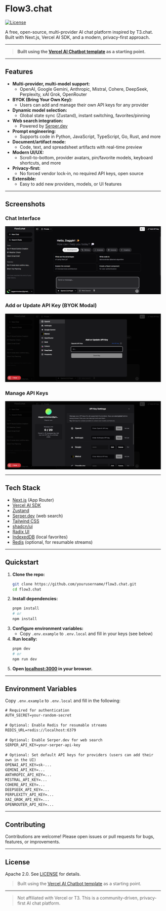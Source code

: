 # Flow3.chat

[![License](https://img.shields.io/badge/license-Apache%202.0-blue.svg)](LICENSE)

A free, open-source, multi-provider AI chat platform inspired by T3.chat. Built with Next.js, Vercel AI SDK, and a modern, privacy-first approach.

---

> **Built using the [Vercel AI Chatbot template](https://github.com/vercel/ai-chatbot) as a starting point.**

---

## Features

- **Multi-provider, multi-model support:**
  - OpenAI, Google Gemini, Anthropic, Mistral, Cohere, DeepSeek, Perplexity, xAI Grok, OpenRouter
- **BYOK (Bring Your Own Key):**
  - Users can add and manage their own API keys for any provider
- **Dynamic model selection:**
  - Global state sync (Zustand), instant switching, favorites/pinning
- **Web search integration:**
  - Powered by [Serper.dev](https://serper.dev)
- **Prompt engineering:**
  - Supports code in Python, JavaScript, TypeScript, Go, Rust, and more
- **Document/artifact mode:**
  - Code, text, and spreadsheet artifacts with real-time preview
- **Modern UI/UX:**
  - Scroll-to-bottom, provider avatars, pin/favorite models, keyboard shortcuts, and more
- **Privacy-first:**
  - No forced vendor lock-in, no required API keys, open source
- **Extensible:**
  - Easy to add new providers, models, or UI features

---

## Screenshots

### Chat Interface

![Chat Interface](public/screenshots/chat-interface.png)

### Add or Update API Key (BYOK Modal)

![Add or Update API Key](public/screenshots/BYOK-modal.png)

### Manage API Keys

![Manage API Keys](public/screenshots/manage-key.png)

---

## Tech Stack

- [Next.js](https://nextjs.org) (App Router)
- [Vercel AI SDK](https://sdk.vercel.ai/docs)
- [Zustand](https://zustand-demo.pmnd.rs/)
- [Serper.dev](https://serper.dev) (web search)
- [Tailwind CSS](https://tailwindcss.com)
- [shadcn/ui](https://ui.shadcn.com)
- [Radix UI](https://radix-ui.com)
- [IndexedDB](https://developer.mozilla.org/en-US/docs/Web/API/IndexedDB_API) (local favorites)
- [Redis](https://redis.io/) (optional, for resumable streams)

---

## Quickstart

1. **Clone the repo:**
   ```bash
   git clone https://github.com/yourusername/flow3.chat.git
   cd flow3.chat
   ```
2. **Install dependencies:**
   ```bash
   pnpm install
   # or
   npm install
   ```
3. **Configure environment variables:**
   - Copy `.env.example` to `.env.local` and fill in your keys (see below)
4. **Run locally:**
   ```bash
   pnpm dev
   # or
   npm run dev
   ```
5. **Open [localhost:3000](http://localhost:3000) in your browser.**

---

## Environment Variables

Copy `.env.example` to `.env.local` and fill in the following:

```
# Required for authentication
AUTH_SECRET=your-random-secret

# Optional: Enable Redis for resumable streams
REDIS_URL=redis://localhost:6379

# Optional: Enable Serper.dev for web search
SERPER_API_KEY=your-serper-api-key

# Optional: Set default API keys for providers (users can add their own in the UI)
OPENAI_API_KEY=sk-...
GEMINI_API_KEY=...
ANTHROPIC_API_KEY=...
MISTRAL_API_KEY=...
COHERE_API_KEY=...
DEEPSEEK_API_KEY=...
PERPLEXITY_API_KEY=...
XAI_GROK_API_KEY=...
OPENROUTER_API_KEY=...
```

---

## Contributing

Contributions are welcome! Please open issues or pull requests for bugs, features, or improvements.

---

## License

Apache 2.0. See [LICENSE](LICENSE) for details.

> Built using the [Vercel AI Chatbot template](https://github.com/vercel/ai-chatbot) as a starting point.

---

> Not affiliated with Vercel or T3. This is a community-driven, privacy-first AI chat platform.
